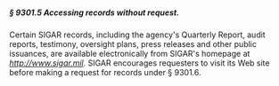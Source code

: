 ##### § 9301.5 Accessing records without request. #####

Certain SIGAR records, including the agency's Quarterly Report, audit reports, testimony, oversight plans, press releases and other public issuances, are available electronically from SIGAR's homepage at *http://www.sigar.mil.* SIGAR encourages requesters to visit its Web site before making a request for records under § 9301.6.